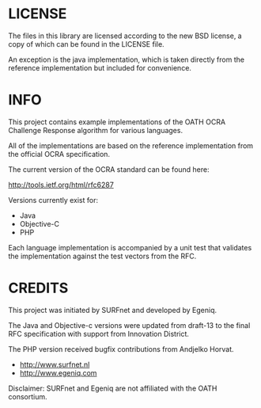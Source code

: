 # LICENSE

The files in this library are licensed according to the new BSD license, a 
copy of which can be found in the LICENSE file.

An exception is the java implementation, which is taken directly from the 
reference implementation but included for convenience.

# INFO

This project contains example implementations of the OATH OCRA Challenge 
Response algorithm for various languages.

All of the implementations are based on the reference 
implementation from the official OCRA specification.

The current version of the OCRA standard can be found here:

http://tools.ietf.org/html/rfc6287

Versions currently exist for:

* Java
* Objective-C
* PHP

Each language implementation is accompanied by a unit test that validates the
implementation against the test vectors from the RFC.

# CREDITS 

This project was initiated by SURFnet and developed by Egeniq. 

The Java and Objective-c versions were updated from draft-13 to the final RFC
specification with support from Innovation District.

The PHP version received bugfix contributions from Andjelko Horvat.

* http://www.surfnet.nl
* http://www.egeniq.com

Disclaimer: SURFnet and Egeniq are not affiliated with the OATH consortium.

